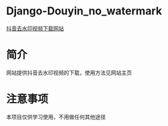 # Django-Douyin_no_watermark
[抖音去水印视频下载网站][1]

# 简介
网站提供抖音去水印视频的下载，使用方法见网站主页

# 注意事项
本项目仅供学习使用，不用做任何其他途径

[1]:http://www.amazinguu.top:8000/douyin/ 